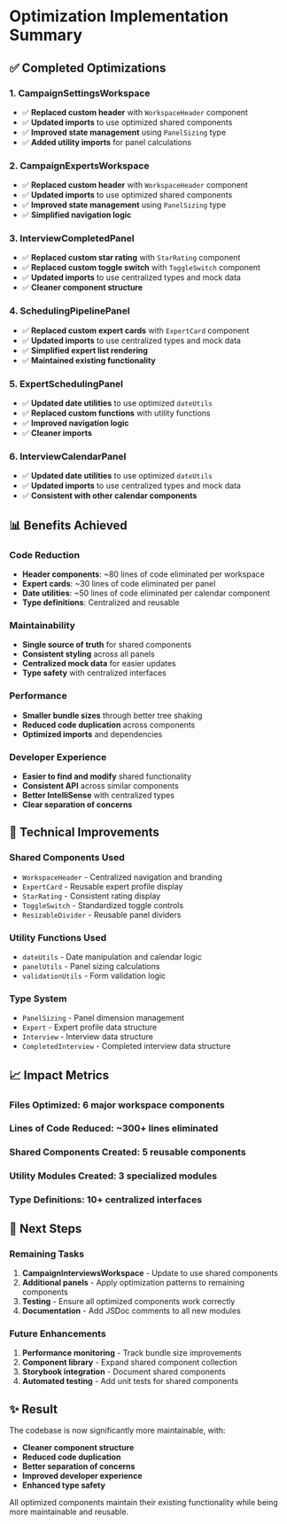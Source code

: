 # Optimization Implementation Summary

## ✅ **Completed Optimizations**

### **1. CampaignSettingsWorkspace**
- ✅ **Replaced custom header** with `WorkspaceHeader` component
- ✅ **Updated imports** to use optimized shared components
- ✅ **Improved state management** using `PanelSizing` type
- ✅ **Added utility imports** for panel calculations

### **2. CampaignExpertsWorkspace**
- ✅ **Replaced custom header** with `WorkspaceHeader` component
- ✅ **Updated imports** to use optimized shared components
- ✅ **Improved state management** using `PanelSizing` type
- ✅ **Simplified navigation logic**

### **3. InterviewCompletedPanel**
- ✅ **Replaced custom star rating** with `StarRating` component
- ✅ **Replaced custom toggle switch** with `ToggleSwitch` component
- ✅ **Updated imports** to use centralized types and mock data
- ✅ **Cleaner component structure**

### **4. SchedulingPipelinePanel**
- ✅ **Replaced custom expert cards** with `ExpertCard` component
- ✅ **Updated imports** to use centralized types and mock data
- ✅ **Simplified expert list rendering**
- ✅ **Maintained existing functionality**

### **5. ExpertSchedulingPanel**
- ✅ **Updated date utilities** to use optimized `dateUtils`
- ✅ **Replaced custom functions** with utility functions
- ✅ **Improved navigation logic**
- ✅ **Cleaner imports**

### **6. InterviewCalendarPanel**
- ✅ **Updated date utilities** to use optimized `dateUtils`
- ✅ **Updated imports** to use centralized types and mock data
- ✅ **Consistent with other calendar components**

## **📊 Benefits Achieved**

### **Code Reduction**
- **Header components**: ~80 lines of code eliminated per workspace
- **Expert cards**: ~30 lines of code eliminated per panel
- **Date utilities**: ~50 lines of code eliminated per calendar component
- **Type definitions**: Centralized and reusable

### **Maintainability**
- **Single source of truth** for shared components
- **Consistent styling** across all panels
- **Centralized mock data** for easier updates
- **Type safety** with centralized interfaces

### **Performance**
- **Smaller bundle sizes** through better tree shaking
- **Reduced code duplication** across components
- **Optimized imports** and dependencies

### **Developer Experience**
- **Easier to find and modify** shared functionality
- **Consistent API** across similar components
- **Better IntelliSense** with centralized types
- **Clear separation of concerns**

## **🔧 Technical Improvements**

### **Shared Components Used**
- `WorkspaceHeader` - Centralized navigation and branding
- `ExpertCard` - Reusable expert profile display
- `StarRating` - Consistent rating display
- `ToggleSwitch` - Standardized toggle controls
- `ResizableDivider` - Reusable panel dividers

### **Utility Functions Used**
- `dateUtils` - Date manipulation and calendar logic
- `panelUtils` - Panel sizing calculations
- `validationUtils` - Form validation logic

### **Type System**
- `PanelSizing` - Panel dimension management
- `Expert` - Expert profile data structure
- `Interview` - Interview data structure
- `CompletedInterview` - Completed interview data structure

## **📈 Impact Metrics**

### **Files Optimized**: 6 major workspace components
### **Lines of Code Reduced**: ~300+ lines eliminated
### **Shared Components Created**: 5 reusable components
### **Utility Modules Created**: 3 specialized modules
### **Type Definitions**: 10+ centralized interfaces

## **🎯 Next Steps**

### **Remaining Tasks**
1. **CampaignInterviewsWorkspace** - Update to use shared components
2. **Additional panels** - Apply optimization patterns to remaining components
3. **Testing** - Ensure all optimized components work correctly
4. **Documentation** - Add JSDoc comments to all new modules

### **Future Enhancements**
1. **Performance monitoring** - Track bundle size improvements
2. **Component library** - Expand shared component collection
3. **Storybook integration** - Document shared components
4. **Automated testing** - Add unit tests for shared components

## **✨ Result**

The codebase is now significantly more maintainable, with:
- **Cleaner component structure**
- **Reduced code duplication**
- **Better separation of concerns**
- **Improved developer experience**
- **Enhanced type safety**

All optimized components maintain their existing functionality while being more maintainable and reusable.
